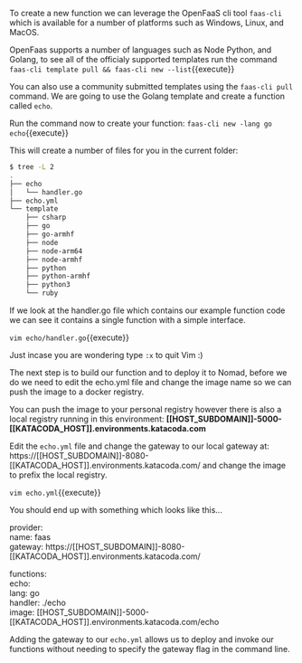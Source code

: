 To create a new function we can leverage the OpenFaaS cli tool `faas-cli` which is available for a number of platforms such as Windows, Linux, and MacOS.

OpenFaas supports a number of languages such as Node Python, and Golang, to see all of the officialy supported templates run the command `faas-cli template pull && faas-cli new --list`{{execute}} 

You can also use a community submitted templates using the `faas-cli pull` command.  We are going to use the Golang template and create a function called `echo`.

Run the command now to create your function:
`faas-cli new -lang go echo`{{execute}}

This will create a number of files for you in the current folder:

```bash
$ tree -L 2
.
├── echo
│   └── handler.go
├── echo.yml
└── template
    ├── csharp
    ├── go
    ├── go-armhf
    ├── node
    ├── node-arm64
    ├── node-armhf
    ├── python
    ├── python-armhf
    ├── python3
    └── ruby
```

If we look at the handler.go file which contains our example function code we can see it contains a single function with a simple interface.

`vim echo/handler.go`{{execute}}

Just incase you are wondering type `:x` to quit Vim :)

The next step is to build our function and to deploy it to Nomad, before we do we need to edit the echo.yml file and change the image name so we can push the image to a docker registry.

You can push the image to your personal registry however there is also a local registry running in this environment: **[[HOST_SUBDOMAIN]]-5000-[[KATACODA_HOST]].environments.katacoda.com**

Edit the `echo.yml` file and change the gateway to our local gateway at: https://[[HOST_SUBDOMAIN]]-8080-[[KATACODA_HOST]].environments.katacoda.com/ and change the image to prefix the local registry.

`vim echo.yml`{{execute}}

You should end up with something which looks like this...

provider:  
  name: faas  
  gateway: https://[[HOST_SUBDOMAIN]]-8080-[[KATACODA_HOST]].environments.katacoda.com/  

functions:  
  echo:  
    lang: go  
    handler: ./echo  
    image: [[HOST_SUBDOMAIN]]-5000-[[KATACODA_HOST]].environments.katacoda.com/echo  

Adding the gateway to our `echo.yml` allows us to deploy and invoke our functions without needing to specify the gateway flag in the command line.
